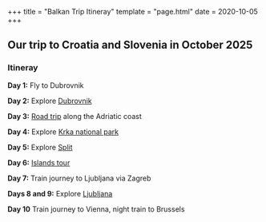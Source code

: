 +++
title = "Balkan Trip Itineray"
template = "page.html"
date = 2020-10-05
+++

## Our trip to Croatia and Slovenia in October 2025

### Itineray

**Day 1:** Fly to Dubrovnik

**Day 2:** Explore [Dubrovnik](dubrovnik/)

**Day 3:** [Road trip](road-trip/) along the Adriatic coast

**Day 4:** Explore [Krka national park](krka/)

**Day 5:** Explore [Split](split/)

**Day 6:** [Islands tour](islands/)

**Day 7:** Train journey to Ljubljana via Zagreb

**Days 8 and 9:** Explore [Ljubljana](ljubljana/)

**Day 10** Train journey to Vienna, night train to Brussels
